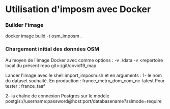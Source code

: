 # Utilisation d'imposm avec Docker

### Builder l'image
docker image build -t osm_imposm .


### Chargement initial des données OSM
Au moyen de l'image Docker avec comme options :
-v <repertoire local de telechargement>:/data
-v <repertoire local du présent repo git>:/git/covid19_map

Lancer l'image avec le shell import_imposm.sh et en arguments : 
1- le nom du dataset souhaité.
En production : france_metro_dom_com_nc-latest
Pour tester : france_taaf

2- la chaîne de connexion Postgres sur le modèle postgis://username:password@host:port/databasename?sslmode=require